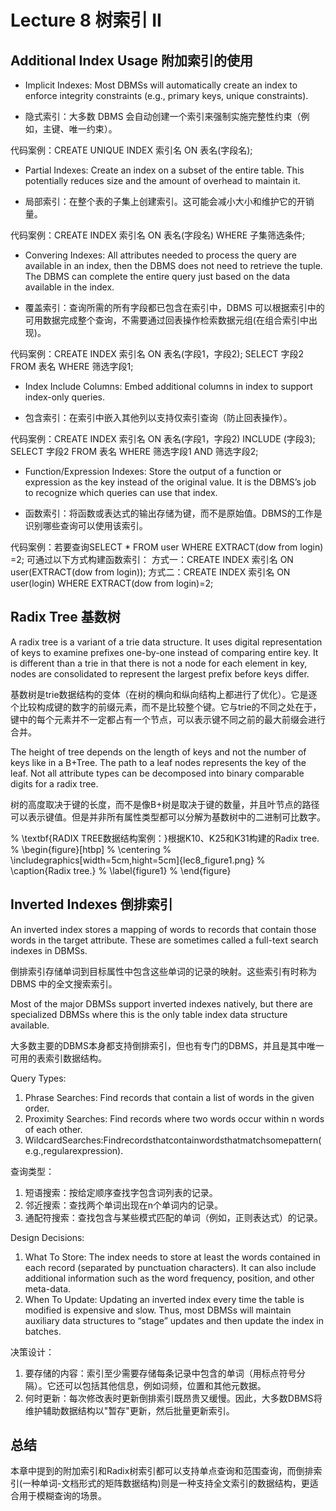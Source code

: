 # Lecture 8 树索引 II

## Additional Index Usage 附加索引的使用
* Implicit Indexes: Most DBMSs will automatically create an index to enforce integrity constraints (e.g., primary keys, unique constraints).

* 隐式索引：大多数 DBMS 会自动创建一个索引来强制实施完整性约束（例如，主键、唯一约束）。

代码案例：CREATE UNIQUE INDEX 索引名 ON 表名(字段名);

* Partial Indexes: Create an index on a subset of the entire table. This potentially reduces size and the amount of overhead to maintain it.

* 局部索引：在整个表的子集上创建索引。这可能会减小大小和维护它的开销量。

代码案例：CREATE INDEX 索引名 ON 表名(字段名) WHERE 子集筛选条件;
 
* Convering Indexes: All attributes needed to process the query are available in an index, then the DBMS does not need to retrieve the tuple. The DBMS can complete the entire query just based on the data available in the index.

* 覆盖索引：查询所需的所有字段都已包含在索引中，DBMS 可以根据索引中的可用数据完成整个查询，不需要通过回表操作检索数据元组(在组合索引中出现)。

代码案例：CREATE INDEX 索引名 ON 表名(字段1，字段2); SELECT 字段2 FROM 表名 WHERE 筛选字段1;

* Index Include Columns: Embed additional columns in index to support index-only queries.

* 包含索引：在索引中嵌入其他列以支持仅索引查询（防止回表操作）。

代码案例：CREATE INDEX 索引名 ON 表名(字段1，字段2) INCLUDE (字段3); SELECT 字段2 FROM 表名 WHERE 筛选字段1 AND 筛选字段2;

* Function/Expression Indexes: Store the output of a function or expression as the key instead of the original value. It is the DBMS’s job to recognize which queries can use that index.

* 函数索引：将函数或表达式的输出存储为键，而不是原始值。DBMS的工作是识别哪些查询可以使用该索引。

代码案例：若要查询SELECT * FROM user WHERE EXTRACT(dow from login) =2; 可通过以下方式构建函数索引：
方式一：CREATE INDEX 索引名 ON user(EXTRACT(dow from login));
方式二：CREATE INDEX 索引名 ON user(login) WHERE EXTRACT(dow from login)=2;


## Radix Tree 基数树
A radix tree is a variant of a trie data structure. It uses digital representation of keys to examine prefixes one-by-one instead of comparing entire key. It is different than a trie in that there is not a node for each element in key, nodes are consolidated to represent the largest prefix before keys differ.

基数树是trie数据结构的变体（在树的横向和纵向结构上都进行了优化）。它是逐个比较构成键的数字的前缀元素，而不是比较整个键。它与trie的不同之处在于，键中的每个元素并不一定都占有一个节点，可以表示键不同之前的最大前缀会进行合并。


The height of tree depends on the length of keys and not the number of keys like in a B+Tree. The path to a leaf nodes represents the key of the leaf. Not all attribute types can be decomposed into binary comparable digits for a radix tree.

树的高度取决于键的长度，而不是像B+树是取决于键的数量，并且叶节点的路径可以表示键值。但是并非所有属性类型都可以分解为基数树中的二进制可比数字。

% \textbf{RADIX TREE数据结构案例：}根据K10、K25和K31构建的Radix tree.
% \begin{figure}[htbp]
%     \centering
%     \includegraphics[width=5cm,hight=5cm]{lec8_figure1.png}
%     \caption{Radix tree.}
%     \label{figure1}
% \end{figure}


## Inverted Indexes 倒排索引
An inverted index stores a mapping of words to records that contain those words in the target attribute. These are sometimes called a full-text search indexes in DBMSs.

倒排索引存储单词到目标属性中包含这些单词的记录的映射。这些索引有时称为 DBMS 中的全文搜索索引。

Most of the major DBMSs support inverted indexes natively, but there are specialized DBMSs where this is the only table index data structure available.

大多数主要的DBMS本身都支持倒排索引，但也有专门的DBMS，并且是其中唯一可用的表索引数据结构。

Query Types:

1. Phrase Searches: Find records that contain a list of words in the given order.
2. Proximity Searches: Find records where two words occur within n words of each other.
3. WildcardSearches:Findrecordsthatcontainwordsthatmatchsomepattern(e.g.,regularexpression).

查询类型：

1. 短语搜索：按给定顺序查找字包含词列表的记录。
2. 邻近搜索：查找两个单词出现在n个单词内的记录。
3. 通配符搜索：查找包含与某些模式匹配的单词（例如，正则表达式）的记录。


Design Decisions: 
1. What To Store: The index needs to store at least the words contained in each record (separated by punctuation characters). It can also include additional information such as the word frequency, position, and other meta-data.
2. When To Update: Updating an inverted index every time the table is modified is expensive and slow. Thus, most DBMSs will maintain auxiliary data structures to “stage” updates and then update the index in batches.


决策设计：
1. 要存储的内容：索引至少需要存储每条记录中包含的单词（用标点符号分隔）。它还可以包括其他信息，例如词频，位置和其他元数据。
2. 何时更新：每次修改表时更新倒排索引既昂贵又缓慢。因此，大多数DBMS将维护辅助数据结构以"暂存"更新，然后批量更新索引。


## 总结

本章中提到的附加索引和Radix树索引都可以支持单点查询和范围查询，而倒排索引(一种单词-文档形式的矩阵数据结构)则是一种支持全文索引的数据结构，更适合用于模糊查询的场景。

